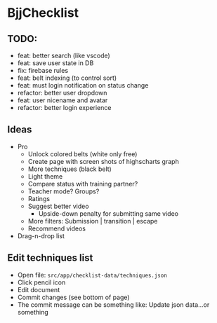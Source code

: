 # BjjChecklist

## TODO:
* feat: better search (like vscode)
* feat: save user state in DB
* fix: firebase rules
* feat: belt indexing (to control sort)
* feat: must login notification on status change
* refactor: better user dropdown
* feat: user nicename and avatar
* refactor: better login experience


## Ideas
* Pro
  - Unlock colored belts (white only free)
  - Create page with screen shots of highscharts graph
  - More techniques (black belt)
  - Light theme
  - Compare status with training partner?
  - Teacher mode? Groups?
  - Ratings
  - Suggest better video
    - Upside-down penalty for submitting same video
  - More filters: Submission | transition | escape
  - Recommend videos
* Drag-n-drop list


## Edit techniques list
* Open file: `src/app/checklist-data/techniques.json`
* Click pencil icon
* Edit document
* Commit changes (see bottom of page)
* The commit message can be something like: Update json data...or something